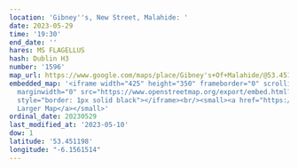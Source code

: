 ```yaml
---
location: 'Gibney''s, New Street, Malahide: '
date: 2023-05-29
time: '19:30'
end_date: ''
hares: MS FLAGELLUS
hash: Dublin H3
number: '1596'
map_url: https://www.google.com/maps/place/Gibney's+Of+Malahide/@53.451198,-6.1561514,17z/data=!3m1!4b1!4m6!3m5!1s0x48671a60edae051f:0x30fd702f6b4fb81c!8m2!3d53.451198!4d-6.1535711!16s%2Fg%2F1xgrmb_c
embedded_map: '<iframe width="425" height="350" frameborder="0" scrolling="no" marginheight="0"
  marginwidth="0" src="https://www.openstreetmap.org/export/embed.html?bbox=-6.157584786415101%2C53.44996650648998%2C-6.1509811878204355%2C53.45271061575827&amp;layer=mapnik"
  style="border: 1px solid black"></iframe><br/><small><a href="https://www.openstreetmap.org/#map=18/53.45134/-6.15428">View
  Larger Map</a></small>'
ordinal_date: 20230529
last_modified_at: '2023-05-10'
dow: 1
latitude: '53.451198'
longitude: "-6.1561514"
---
```


